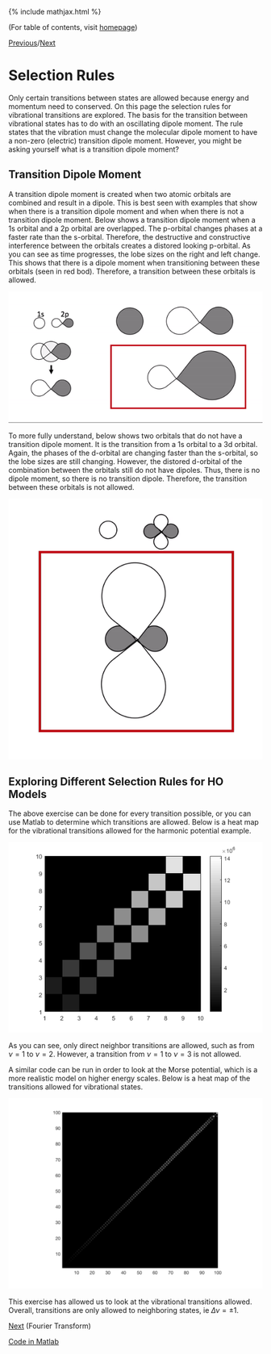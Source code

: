 {% include mathjax.html %}

(For table of contents, visit [homepage](/README.md))

[Previous](/HO.md)/[Next](/fourier_transform.md)

# Selection Rules

Only certain transitions between states are allowed because energy and momentum need to conserved. On this page the selection rules for vibrational transitions are explored. The basis for the transition between vibrational states has to do with an oscillating dipole moment. The rule states that the vibration must change the molecular dipole moment to have a non-zero (electric) transition dipole moment. However, you might be asking yourself what is a transition dipole moment? 

## Transition Dipole Moment

A transition dipole moment is created when two atomic orbitals are combined and result in a dipole. This is best seen with examples that show when there is a transition dipole moment and when when there is not a transition dipole moment. Below shows a transition dipole moment when a 1s orbital and a 2p orbital are overlapped. The p-orbital changes phases at a faster rate than the s-orbital. Therefore, the destructive and constructive interference between the orbitals creates a distored looking p-orbital. As you can see as time progresses, the lobe sizes on the right and left change. This shows that there is a dipole moment when transitioning between these orbitals (seen in red bod). Therefore, a transition between these orbitals is allowed.

![transitiondipole](/yes.gif)

To more fully understand, below shows two orbitals that do not have a transition dipole moment. It is the transition from a 1s orbital to a 3d orbital. Again, the phases of the d-orbital are changing faster than the s-orbital, so the lobe sizes are still changing. However, the distored d-orbital of the combination between the orbitals still do not have dipoles. Thus, there is no dipole moment, so there is no transition dipole. Therefore, the transition between these orbitals is not allowed.

![nodipole](/no.gif)

## Exploring Different Selection Rules for HO Models

The above exercise can be done for every transition possible, or you can use Matlab to determine which transitions are allowed. Below is a heat map for the vibrational transitions allowed for the harmonic potential example. 

![HO_prob](/HO.prob_10.png)

As you can see, only direct neighbor transitions are allowed, such as from $\nu = 1$ to $\nu = 2$. However, a transition from $\nu = 1$ to $\nu = 3$ is not allowed. 

A similar code can be run in order to look at the Morse potential, which is a more realistic model on higher energy scales. Below is a heat map of the transitions allowed for vibrational states.

![morse_pot](/morse_pot.png)

This exercise has allowed us to look at the vibrational transitions allowed. Overall, transitions are only allowed to neighboring states, ie $\Delta \nu = \pm 1$.

[Next](/fourier_transform.md) (Fourier Transform)

[Code in Matlab](/selection_rulescode.md)
